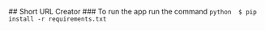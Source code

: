 # #   S h o r t   U R L   C r e a t o r  
  
 # # #   T o   r u n   t h e   a p p   r u n   t h e   c o m m a n d  
  
 ` ` ` p y t h o n  
 $   p i p   i n s t a l l   - r   r e q u i r e m e n t s . t x t  
 ` ` `  
  
 
